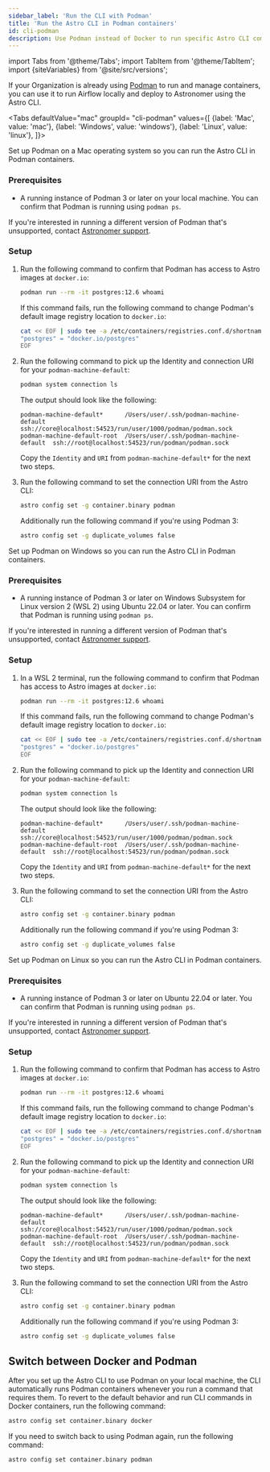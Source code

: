 ```yaml
---
sidebar_label: 'Run the CLI with Podman'
title: 'Run the Astro CLI in Podman containers'
id: cli-podman
description: Use Podman instead of Docker to run specific Astro CLI commands.
---
```


import Tabs from '@theme/Tabs';
import TabItem from '@theme/TabItem';
import {siteVariables} from '@site/src/versions';

If your Organization is already using [Podman](https://podman.io/) to run and manage containers, you can use it to run Airflow locally and deploy to Astronomer using the Astro CLI.

<Tabs
    defaultValue="mac"
    groupId= "cli-podman"
    values={[
        {label: 'Mac', value: 'mac'},
        {label: 'Windows', value: 'windows'},
        {label: 'Linux', value: 'linux'},
    ]}>
<TabItem value="mac">

Set up Podman on a Mac operating system so you can run the Astro CLI in Podman containers.

### Prerequisites

- A running instance of Podman 3 or later on your local machine. You can confirm that Podman is running using `podman ps`.

If you're interested in running a different version of Podman that's unsupported, contact [Astronomer support](https://cloud.astronomer.io/support).

### Setup

1. Run the following command to confirm that Podman has access to Astro images at `docker.io`:

    ```sh
    podman run --rm -it postgres:12.6 whoami
    ```

    If this command fails, run the following command to change Podman's default image registry location to `docker.io`:

    ```sh
    cat << EOF | sudo tee -a /etc/containers/registries.conf.d/shortnames.conf
    "postgres" = "docker.io/postgres"
    EOF
    ```

2. Run the following command to pick up the Identity and connection URI for your `podman-machine-default`:

    ```sh
    podman system connection ls
    ```

    The output should look like the following:

    ```text
    podman-machine-default*      /Users/user/.ssh/podman-machine-default  ssh://core@localhost:54523/run/user/1000/podman/podman.sock
    podman-machine-default-root  /Users/user/.ssh/podman-machine-default  ssh://root@localhost:54523/run/podman/podman.sock
    ```

    Copy the `Identity` and `URI` from `podman-machine-default*` for the next two steps.

3. Run the following command to set the connection URI from the Astro CLI:

    ```sh
    astro config set -g container.binary podman
    ```

    Additionally run the following command if you're using Podman 3:

    ```sh
    astro config set -g duplicate_volumes false
    ```

</TabItem>

<TabItem value="windows">

Set up Podman on Windows so you can run the Astro CLI in Podman containers.

### Prerequisites

- A running instance of Podman 3 or later on Windows Subsystem for Linux version 2 (WSL 2) using Ubuntu 22.04 or later. You can confirm that Podman is running using `podman ps`.

If you're interested in running a different version of Podman that's unsupported, contact [Astronomer support](https://cloud.astronomer.io/support).

### Setup

1. In a WSL 2 terminal, run the following command to confirm that Podman has access to Astro images at `docker.io`:

    ```sh
    podman run --rm -it postgres:12.6 whoami
    ```

    If this command fails, run the following command to change Podman's default image registry location to `docker.io`:

    ```sh
    cat << EOF | sudo tee -a /etc/containers/registries.conf.d/shortnames.conf
    "postgres" = "docker.io/postgres"
    EOF
    ```

2. Run the following command to pick up the Identity and connection URI for your `podman-machine-default`:

    ```sh
    podman system connection ls
    ```

    The output should look like the following:

    ```text
    podman-machine-default*      /Users/user/.ssh/podman-machine-default  ssh://core@localhost:54523/run/user/1000/podman/podman.sock
    podman-machine-default-root  /Users/user/.ssh/podman-machine-default  ssh://root@localhost:54523/run/podman/podman.sock
    ```

    Copy the `Identity` and `URI` from `podman-machine-default*` for the next two steps.

3. Run the following command to set the connection URI from the Astro CLI:

    ```sh
    astro config set -g container.binary podman
    ```

    Additionally run the following command if you're using Podman 3:

    ```sh
    astro config set -g duplicate_volumes false
    ```

</TabItem>

<TabItem value="linux">

Set up Podman on Linux so you can run the Astro CLI in Podman containers.

### Prerequisites

- A running instance of Podman 3 or later on Ubuntu 22.04 or later. You can confirm that Podman is running using `podman ps`.

If you're interested in running a different version of Podman that's unsupported, contact [Astronomer support](https://cloud.astronomer.io/support).

### Setup

1. Run the following command to confirm that Podman has access to Astro images at `docker.io`:

    ```sh
    podman run --rm -it postgres:12.6 whoami
    ```

    If this command fails, run the following command to change Podman's default image registry location to `docker.io`:

    ```sh
    cat << EOF | sudo tee -a /etc/containers/registries.conf.d/shortnames.conf
    "postgres" = "docker.io/postgres"
    EOF
    ```

2. Run the following command to pick up the Identity and connection URI for your `podman-machine-default`:

    ```sh
    podman system connection ls
    ```

    The output should look like the following:

    ```text
    podman-machine-default*      /Users/user/.ssh/podman-machine-default  ssh://core@localhost:54523/run/user/1000/podman/podman.sock
    podman-machine-default-root  /Users/user/.ssh/podman-machine-default  ssh://root@localhost:54523/run/podman/podman.sock
    ```

    Copy the `Identity` and `URI` from `podman-machine-default*` for the next two steps.

3. Run the following command to set the connection URI from the Astro CLI:

    ```sh
    astro config set -g container.binary podman
    ```

    Additionally run the following command if you're using Podman 3:

    ```sh
    astro config set -g duplicate_volumes false
    ```

</TabItem>

</Tabs>

## Switch between Docker and Podman

After you set up the Astro CLI to use Podman on your local machine, the CLI automatically runs Podman containers whenever you run a command that requires them. To revert to the default behavior and run CLI commands in Docker containers, run the following command:

```sh
astro config set container.binary docker
```

If you need to switch back to using Podman again, run the following command:

```sh
astro config set container.binary podman
```
